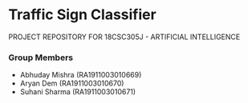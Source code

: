 # Traffic Sign Classifier
PROJECT REPOSITORY FOR 18CSC305J - ARTIFICIAL INTELLIGENCE

### Group Members
- Abhuday Mishra (RA1911003010669)
- Aryan Dem (RA1911003010670)
- Suhani Sharma (RA1911003010671)
